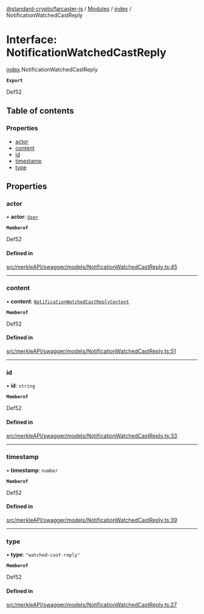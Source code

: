 [@standard-crypto/farcaster-js](../README.md) / [Modules](../modules.md) / [index](../modules/index.md) / NotificationWatchedCastReply

# Interface: NotificationWatchedCastReply

[index](../modules/index.md).NotificationWatchedCastReply

**`Export`**

Def52

## Table of contents

### Properties

- [actor](index.NotificationWatchedCastReply.md#actor)
- [content](index.NotificationWatchedCastReply.md#content)
- [id](index.NotificationWatchedCastReply.md#id)
- [timestamp](index.NotificationWatchedCastReply.md#timestamp)
- [type](index.NotificationWatchedCastReply.md#type)

## Properties

### actor

• **actor**: [`User`](index.User.md)

**`Memberof`**

Def52

#### Defined in

[src/merkleAPI/swagger/models/NotificationWatchedCastReply.ts:45](https://github.com/standard-crypto/farcaster-js/blob/main/src/merkleAPI/swagger/models/NotificationWatchedCastReply.ts#L45)

___

### content

• **content**: [`NotificationWatchedCastReplyContent`](index.NotificationWatchedCastReplyContent.md)

**`Memberof`**

Def52

#### Defined in

[src/merkleAPI/swagger/models/NotificationWatchedCastReply.ts:51](https://github.com/standard-crypto/farcaster-js/blob/main/src/merkleAPI/swagger/models/NotificationWatchedCastReply.ts#L51)

___

### id

• **id**: `string`

**`Memberof`**

Def52

#### Defined in

[src/merkleAPI/swagger/models/NotificationWatchedCastReply.ts:33](https://github.com/standard-crypto/farcaster-js/blob/main/src/merkleAPI/swagger/models/NotificationWatchedCastReply.ts#L33)

___

### timestamp

• **timestamp**: `number`

**`Memberof`**

Def52

#### Defined in

[src/merkleAPI/swagger/models/NotificationWatchedCastReply.ts:39](https://github.com/standard-crypto/farcaster-js/blob/main/src/merkleAPI/swagger/models/NotificationWatchedCastReply.ts#L39)

___

### type

• **type**: ``"watched-cast-reply"``

**`Memberof`**

Def52

#### Defined in

[src/merkleAPI/swagger/models/NotificationWatchedCastReply.ts:27](https://github.com/standard-crypto/farcaster-js/blob/main/src/merkleAPI/swagger/models/NotificationWatchedCastReply.ts#L27)
